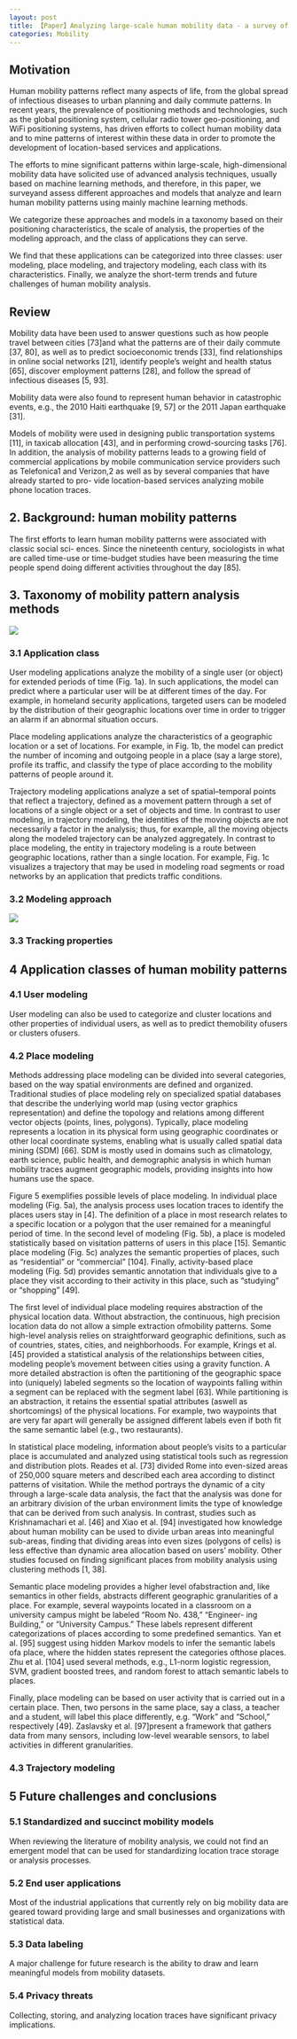 ```yaml
---
layout: post
title: 【Paper】Analyzing large-scale human mobility data - a survey of machine learning methods and applications
categories: Mobility
---
```


## Motivation

Human mobility patterns reflect many aspects of life, from the global spread of infectious diseases to urban planning and daily commute patterns. In recent years, the prevalence of positioning methods and technologies, such as the global positioning system, cellular radio tower geo-positioning, and WiFi positioning systems, has driven efforts to collect human mobility data and to mine patterns of interest within these data in order to promote the development of location-based services and applications. 

The efforts to mine significant patterns within large-scale, high-dimensional mobility data have solicited use of advanced analysis techniques, usually based on machine learning methods, and therefore, in this paper, we surveyand assess different approaches and models that analyze and learn human mobility patterns using mainly machine learning methods. 

We categorize these approaches and models in a taxonomy based on their positioning characteristics, the scale of analysis, the properties of the modeling approach, and the class of applications they can serve. 

We find that these applications can be categorized into three classes: user modeling, place modeling, and trajectory modeling, each class with its characteristics. Finally, we analyze the short-term trends and future challenges of human mobility analysis.

## Review

Mobility data have been used to answer questions such as how people travel between cities [73]and what the patterns are of their daily commute [37, 80], as well as to predict socioeconomic trends [33], find relationships in online social networks [21], identify people’s weight and health status [65], discover employment patterns [28], and follow the spread of infectious diseases [5, 93].

Mobility data were also found to represent human behavior in catastrophic events, e.g., the 2010 Haiti earthquake [9, 57] or the 2011 Japan earthquake [31].

Models of mobility were used in designing public transportation systems [11], in taxicab allocation [43], and in performing crowd-sourcing tasks [76]. In addition, the analysis of mobility patterns leads to a growing field of commercial applications by mobile communication service providers such as Telefonica1 and Verizon,2 as well as by several companies that have already started to pro- vide location-based services analyzing mobile phone location traces. 

## 2. Background: human mobility patterns

The first efforts to learn human mobility patterns were associated with classic social sci- ences. Since the nineteenth century, sociologists in what are called time-use or time-budget studies have been measuring the time people spend doing different activities throughout the day [85].

## 3. Taxonomy of mobility pattern analysis methods

![](/img/2018-11-05-paper5-1.png)

### 3.1 Application class

User modeling applications analyze the mobility of a single user (or object) for extended periods of time (Fig. 1a). In such applications, the model can predict where a particular user will be at different times of the day. For example, in homeland security applications, targeted users can be modeled by the distribution of their geographic locations over time in order to trigger an alarm if an abnormal situation occurs.

Place modeling applications analyze the characteristics of a geographic location or a set of locations. For example, in Fig. 1b, the model can predict the number of incoming and outgoing people in a place (say a large store), profile its traffic, and classify the type of place according to the mobility patterns of people around it.

Trajectory modeling applications analyze a set of spatial–temporal points that reflect a trajectory, defined as a movement pattern through a set of locations of a single object or a set of objects and time. In contrast to user modeling, in trajectory modeling, the identities of the moving objects are not necessarily a factor in the analysis; thus, for example, all the moving objects along the modeled trajectory can be analyzed aggregately. In contrast to place modeling, the entity in trajectory modeling is a route between geographic locations, rather than a single location. For example, Fig. 1c visualizes a trajectory that may be used in modeling road segments or road networks by an application that predicts traffic conditions.

### 3.2 Modeling approach

![](/img/2018-11-05-paper5-2.png)

### 3.3 Tracking properties

## 4 Application classes of human mobility patterns

### 4.1 User modeling

User modeling can also be used to categorize and cluster locations and other properties of individual users, as well as to predict themobility ofusers or clusters ofusers. 

### 4.2 Place modeling

Methods addressing place modeling can be divided into several categories, based on the way spatial environments are defined and organized. Traditional studies of place modeling rely on specialized spatial databases that describe the underlying world map (using vector graphics representation) and define the topology and relations among different vector objects (points, lines, polygons). Typically, place modeling represents a location in its physical form using geographic coordinates or other local coordinate systems, enabling what is usually called spatial data mining (SDM) [66]. SDM is mostly used in domains such as climatology, earth science, public health, and demographic analysis in which human mobility traces augment geographic models, providing insights into how humans use the space.

Figure 5 exemplifies possible levels of place modeling. In individual place modeling (Fig. 5a), the analysis process uses location traces to identify the places users stay in [4]. The definition of a place in most research relates to a specific location or a polygon that the user remained for a meaningful period of time. In the second level of modeling (Fig. 5b), a place is modeled statistically based on visitation patterns of users in this place [15]. Semantic place modeling (Fig. 5c) analyzes the semantic properties of places, such as “residential” or “commercial” [104]. Finally, activity-based place modeling (Fig. 5d) provides semantic annotation that individuals give to a place they visit according to their activity in this place, such as “studying” or “shopping” [49].

The first level of individual place modeling requires abstraction of the physical location data. Without abstraction, the continuous, high precision location data do not allow a simple extraction ofmobility patterns. Some high-level analysis relies on straightforward geographic definitions, such as of countries, states, cities, and neighborhoods. For example, Krings et al. [45] provided a statistical analysis of the relationships between cities, modeling people’s movement between cities using a gravity function. A more detailed abstraction is often the partitioning of the geographic space into (uniquely) labeled segments so the location of waypoints falling within a segment can be replaced with the segment label [63]. While partitioning is an abstraction, it retains the essential spatial attributes (aswell as shortcomings) of the physical locations. For example, two waypoints that are very far apart will generally be assigned different labels even if both fit the same semantic label (e.g., two restaurants).

In statistical place modeling, information about people’s visits to a particular place is accumulated and analyzed using statistical tools such as regression and distribution plots. Reades et al. [73] divided Rome into even-sized areas of 250,000 square meters and described each area according to distinct patterns of visitation. While the method portrays the dynamic of a city through a large-scale data analysis, the fact that the analysis was done for an arbitrary division of the urban environment limits the type of knowledge that can be derived from such analysis. In contrast, studies such as Krishnamachari et al. [46] and Xiao et al. [94] investigated how knowledge about human mobility can be used to divide urban areas into meaningful sub-areas, finding that dividing areas into even sizes (polygons of cells) is less effective than dynamic area allocation based on users’ mobility. Other studies focused on finding significant places from mobility analysis using clustering methods [1, 38].

Semantic place modeling provides a higher level ofabstraction and, like semantics in other fields, abstracts different geographic granularities of a place. For example, several waypoints located in a classroom on a university campus might be labeled “Room No. 438,” “Engineer- ing Building,” or “University Campus.” These labels represent different categorizations of places according to some predefined semantics. Yan et al. [95] suggest using hidden Markov models to infer the semantic labels ofa place, where the hidden states represent the categories ofthose places. Zhu et al. [104] used several methods, e.g., L1-norm logistic regression, SVM, gradient boosted trees, and random forest to attach semantic labels to places.

Finally, place modeling can be based on user activity that is carried out in a certain place. Then, two persons in the same place, say a class, a teacher and a student, will label this place differently, e.g. “Work” and “School,” respectively [49]. Zaslavsky et al. [97]present a framework that gathers data from many sensors, including low-level wearable sensors, to label activities in different granularities.

### 4.3 Trajectory modeling

## 5 Future challenges and conclusions

### 5.1 Standardized and succinct mobility models

When reviewing the literature of mobility analysis, we could not find an emergent model that can be used for standardizing location trace storage or analysis processes.

### 5.2 End user applications

Most of the industrial applications that currently rely on big mobility data are geared toward providing large and small businesses and organizations with statistical data. 

### 5.3 Data labeling

A major challenge for future research is the ability to draw and learn meaningful models from mobility datasets.

### 5.4 Privacy threats

Collecting, storing, and analyzing location traces have significant privacy implications.